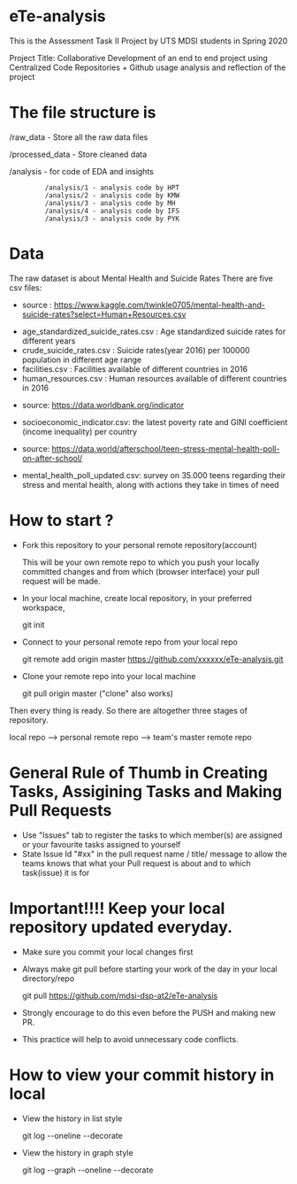 # eTe-analysis

This is the Assessment Task II Project by UTS MDSI students in Spring 2020

Project Title: Collaborative Development of an end to end project using Centralized Code Repositories + Github usage analysis and reflection of the project

# The file structure is 

/raw_data - Store all the raw data files

/processed_data - Store cleaned data

/analysis - for code of EDA and insights

             /analysis/1 - analysis code by HPT
             /analysis/2 - analysis code by KMW
             /analysis/3 - analysis code by MH
             /analysis/4 - analysis code by IFS
             /analysis/3 - analysis code by PYK
             
             
 # Data 
 The raw dataset is about Mental Health and Suicide Rates
 There are five csv files:
 * source : https://www.kaggle.com/twinkle0705/mental-health-and-suicide-rates?select=Human+Resources.csv 
 - age_standardized_suicide_rates.csv : Age standardized suicide rates for different years
 - crude_suicide_rates.csv : Suicide rates(year 2016) per 100000 population in different age range
 - facilities.csv : Facilities available of different countries in 2016
 - human_resources.csv : Human resources available of different countries in 2016

* source: https://data.worldbank.org/indicator
- socioeconomic_indicator.csv: the latest poverty rate and GINI coefficient (income inequality) per country

* source: https://data.world/afterschool/teen-stress-mental-health-poll-on-after-school/
- mental_health_poll_updated.csv: survey on 35.000 teens regarding their stress and mental health, along with actions they take in times of need
 
 # How to start ?
 - Fork this repository to your personal remote repository(account)
 
     This will be your own remote repo to which you push your locally committed changes and 
     from which (browser interface) your pull request will be made.
 
 - In your local machine, create local repository, 
    in your preferred workspace,
    
      git init
      
 - Connect to your personal remote repo from your local repo
 
      git remote add origin master https://github.com/xxxxxx/eTe-analysis.git
 
 - Clone your remote repo into your local machine
 
      git pull origin master ("clone" also works)
      
  Then every thing is ready. So there are altogether three stages of repository.
  
  local repo --> personal remote repo --> team's master remote repo
 
 
 # General Rule of Thumb in Creating Tasks, Assigining Tasks and Making Pull Requests
 
- Use "Issues" tab to register the tasks to which member(s) are assigned or your favourite tasks assigned to yourself
- State Issue Id  "#xx" in the pull request name / title/ message to allow the teams knows that what your Pull request is about and to which task(issue) it is for

# Important!!!! Keep your local repository updated everyday.

- Make sure you commit your local changes first
- Always make git pull before starting your work of the day in your local directory/repo

    git pull https://github.com/mdsi-dsp-at2/eTe-analysis
    
 - Strongly encourage to do this even before the PUSH and making new PR.
 - This practice will help to avoid unnecessary code conflicts.
    
# How to view your commit history in local

 - View the history in list style

    git log --oneline --decorate 
    
 - View the history in graph style 

    git log --graph --oneline --decorate


